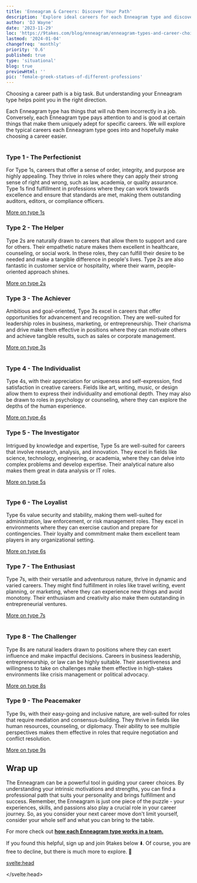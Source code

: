 ```yaml
---
title: 'Enneagram & Careers: Discover Your Path'
description: 'Explore ideal careers for each Enneagram type and discover how personality traits can guide your professional path in this insightful article.'
author: 'DJ Wayne'
date: '2023-11-29'
loc: 'https://9takes.com/blog/enneagram/enneagram-types-and-career-choices'
lastmod: '2024-01-04'
changefreq: 'monthly'
priority: '0.6'
published: true
type: 'situational'
blog: true
previewHtml: ''
pic: 'female-greek-statues-of-different-professions'
---
```


<script>
	import  PopCard  from "../../lib/components/atoms/PopCard.svelte";
	import MarqueeHorizontal from "../../lib/components/atoms/MarqueeHorizontal.svelte";
</script>

<p class="firstLetter">Choosing a career path is a big task.
But understanding your Enneagram type helps point you in the right direction.</p>

Each Enneagram type has things that will rub them incorrectly in a job. Conversely, each Enneagram type pays attention to and is good at certain things that make them uniquely adept for specific careers. We will explore the typical careers each Enneagram type goes into and hopefully make choosing a career easier.

<div
  style="display: flex;
    justify-content: center;
    margin: 1rem 0;
  "
>
  <PopCard
    image={`/blogs/female-greek-statues-of-different-professions.webp`}
    showIcon={false}
    displayText=""
    altText="Two female Greek statues of a doctor and a rapper meeting"
    tint={false}
    subtext=""
  />
</div>

 <article class="section-content">
   <h3>Type 1 - The Perfectionist</h3>

For Type 1s, careers that offer a sense of order, integrity, and purpose are highly appealing. They thrive in roles where they can apply their strong sense of right and wrong, such as law, academia, or quality assurance. Type 1s find fulfillment in professions where they can work towards excellence and ensure that standards are met, making them outstanding auditors, editors, or compliance officers.

[More on type 1s](/blog/enneagram/enneagram-type-1)

</article>
  <article class="section-content">
   <h3>Type 2 - The Helper</h3>

Type 2s are naturally drawn to careers that allow them to support and care for others. Their empathetic nature makes them excellent in healthcare, counseling, or social work. In these roles, they can fulfill their desire to be needed and make a tangible difference in people's lives. Type 2s are also fantastic in customer service or hospitality, where their warm, people-oriented approach shines.

[More on type 2s](/blog/enneagram/enneagram-type-2)

</article>
  <article class="section-content">
   <h3>Type 3 - The Achiever</h3>

Ambitious and goal-oriented, Type 3s excel in careers that offer opportunities for advancement and recognition. They are well-suited for leadership roles in business, marketing, or entrepreneurship. Their charisma and drive make them effective in positions where they can motivate others and achieve tangible results, such as sales or corporate management.

[More on type 3s](/blog/enneagram/enneagram-type-3)

</article>

<div
  style="display: flex;
    justify-content: center;
    margin: 1rem 0;
  "
>
  <PopCard
    image={`/blogs/greek-statues-of-black-smith-and-businessman.webp`}
    showIcon={false}
    displayText=""
    altText="Greek statues of a blacksmith and a businessman meeting"
    tint={false}
    subtext=""
  />
</div>
 <article class="section-content">
   <h3>Type 4 - The Individualist</h3>

Type 4s, with their appreciation for uniqueness and self-expression, find satisfaction in creative careers. Fields like art, writing, music, or design allow them to express their individuality and emotional depth. They may also be drawn to roles in psychology or counseling, where they can explore the depths of the human experience.

[More on type 4s](/blog/enneagram/enneagram-type-4)

</article>
  <article class="section-content">
   <h3>Type 5 - The Investigator</h3>

Intrigued by knowledge and expertise, Type 5s are well-suited for careers that involve research, analysis, and innovation. They excel in fields like science, technology, engineering, or academia, where they can delve into complex problems and develop expertise. Their analytical nature also makes them great in data analysis or IT roles.

[More on type 5s](/blog/enneagram/enneagram-type-5)

</article>
<div style="overflow: hidden;">
<MarqueeHorizontal displayList={[{name: 'on a first date ❤️', link: '/blog/enneagram/enneagram-types-on-a-first-date'}, {name: 'in stress 😰', link: '/blog/enneagram/enneagram-types-in-stress'}, {name: 'being ghosted 👻', link: '/blog/enneagram/enneagram-types-being-ghosted'}, {name: 'strengths 💪 and weaknesses', link: '/blog/enneagram/enneagram-strengths-and-weaknesses'}, {name: 'communication styles 🙊', link: '/blog/enneagram/enneagram-communication-styles'} ]} />
</div>
 <article class="section-content">
   <h3>Type 6 - The Loyalist</h3>

Type 6s value security and stability, making them well-suited for administration, law enforcement, or risk management roles. They excel in environments where they can exercise caution and prepare for contingencies. Their loyalty and commitment make them excellent team players in any organizational setting.

[More on type 6s](/blog/enneagram/enneagram-type-6)

</article>
  <article class="section-content">
   <h3>Type 7 - The Enthusiast</h3>

Type 7s, with their versatile and adventurous nature, thrive in dynamic and varied careers. They might find fulfillment in roles like travel writing, event planning, or marketing, where they can experience new things and avoid monotony. Their enthusiasm and creativity also make them outstanding in entrepreneurial ventures.

[More on type 7s](/blog/enneagram/enneagram-type-7)

</article>

<div
  style="display: flex;
    justify-content: center;
    margin: 1rem 0;
  "
>
  <PopCard
    image={`/blogs/greek-statue-working-at-a-coffee-shop.webp`}
    showIcon={false}
    displayText=""
    altText="Greek statue of a hacker working at a coffee shop"
    tint={false}
    subtext=""
  />
</div>
 <article class="section-content">
   <h3>Type 8 - The Challenger</h3>

Type 8s are natural leaders drawn to positions where they can exert influence and make impactful decisions. Careers in business leadership, entrepreneurship, or law can be highly suitable. Their assertiveness and willingness to take on challenges make them effective in high-stakes environments like crisis management or political advocacy.

[More on type 8s](/blog/enneagram/enneagram-type-8)

</article>
  <article class="section-content">
   <h3>Type 9 - The Peacemaker</h3>

Type 9s, with their easy-going and inclusive nature, are well-suited for roles that require mediation and consensus-building. They thrive in fields like human resources, counseling, or diplomacy. Their ability to see multiple perspectives makes them effective in roles that require negotiation and conflict resolution.

[More on type 9s](/blog/enneagram/enneagram-type-9)

</article>

## Wrap up

The Enneagram can be a powerful tool in guiding your career choices. By understanding your intrinsic motivations and strengths, you can find a professional path that suits your personality and brings fulfillment and success. Remember, the Enneagram is just one piece of the puzzle - your experiences, skills, and passions also play a crucial role in your career journey. So, as you consider your next career move don't limit yourself, consider your whole self and what you can bring to the table.

For more check out <a style="font-weight: bold;" href="/blog/enneagram/enneagram-types-working-in-teams">how each Enneagram type works in a team.</a>

If you found this helpful, sign up and join 9takes below ⬇️. Of course, you are free to decline, but there is much more to explore. 🚀

<svelte:head>

 <script type="application/ld+json">
{
  "@context": "http://schema.org",
  "@graph": [
    {
      "@type": "BlogPosting",
      "articleBody": "This article delves into the ideal career choices for each Enneagram type. It explores how personality traits influence professional preferences and capabilities, offering insights into the most suitable careers for each type. From the perfectionist Type 1 finding fulfillment in law and academia, to the adventurous Type 7 thriving in dynamic roles like event planning, the article provides a comprehensive guide for aligning career choices with Enneagram personality types.",
      "creator": {
        "@type": "Person",
        "name": "DJ Wayne",
        "sameAs": ["https://www.instagram.com/djwayne3/", "https://www.youtube.com/@djwayne3", "https://www.linkedin.com/in/davidtwayne/", "https://twitter.com/djwayne3"
        ]
      },
      "author": {
          "@type": "Person",
          "name": "DJ Wayne",
          "sameAs": ["https://www.instagram.com/djwayne3/", "https://www.youtube.com/@djwayne3", "https://www.linkedin.com/in/davidtwayne/", "https://twitter.com/djwayne3"
            ]
      },
      "dateModified": {
        "@type": "Date",
        "@value": "2024-01-04"
      },
      "datePublished": {
        "@type": "Date",
        "@value": "2023-11-29"
      },
      "description": "This blog post explores the ideal career paths for each Enneagram type, providing insights into how personality influences career choices. It covers each Enneagram type and suggests professions that align with their unique strengths and preferences.",
      "headline": "Enneagram & Careers: Discover Your Path",
      "image": {
        "@type": "ImageObject",
        "height": 450,
        "url": "https://9takes.com/blogs/female-greek-statues-of-different-professions.webp",
        "width": 550
      },
      "mainEntityOfPage": {
        "@id": "https://9takes.com/blog/enneagram/enneagram-types-and-career-choices",
        "@type": "WebPage"
      },
      "mentions": {
                  "@type": "Thing",
                  "name": "Enneagram of Personality",
                  "description": "The Enneagram of Personality or simply the Enneagram is a model of the human psyche which is principally understood and taught as a typology of nine interconnected personality types. Although the origins and history of ideas associated with the Enneagram of Personality are disputed contemporary approaches are principally derived from the teachings of the Bolivian psycho-spiritual teacher Oscar Ichazo from the 1950s and the Chilean psychiatrist Claudio Naranjo from the 1970s",
                  "SameAs": [
                      "https://www.wikidata.org/wiki/Q273047",
                      "http://en.wikipedia.org/wiki/Enneagram_of_Personality"
                  ]
          },
      "publisher": {
            "@type": "Organization",
            "sameAs": ["https://www.instagram.com/9takesdotcom/", "https://twitter.com/9takesdotcom"],
            "logo": {
              "@type": "ImageObject",
              "url": "https://9takes.com/brand/darkRubix.png"
            },
            "name": "9takes"
          }
    },
    {
      "@context": "https://schema.org",
      "@type": "FAQPage",
      "mainEntity": [
        {
          "@type": "Question",
          "name": "How can understanding my Enneagram type help in choosing a career?",
          "acceptedAnswer": {
            "@type": "Answer",
            "text": "Understanding your Enneagram type can point you in the right direction for your career path. Each Enneagram type has unique strengths and preferences that make them suitable for specific careers."
          }
        },
        {
          "@type": "Question",
          "name": "What are the best career choices for Enneagram Type 1 - The Perfectionist?",
          "acceptedAnswer": {
            "@type": "Answer",
            "text": "Type 1s, known as 'The Perfectionist', thrive in careers that offer a sense of order, integrity, and purpose. Suitable roles include law, academia, quality assurance, auditing, editing, and compliance."
          }
        },
        {
          "@type": "Question",
          "name": "What careers are ideal for Enneagram Type 2 - The Helper?",
          "acceptedAnswer": {
            "@type": "Answer",
            "text": "Enneagram Type 2s excel in roles that allow them to support and care for others, such as healthcare, counseling, social work, customer service, and hospitality."
          }
        },
        {
          "@type": "Question",
          "name": "What professional paths suit Enneagram Type 3 - The Achiever?",
          "acceptedAnswer": {
            "@type": "Answer",
            "text": "Type 3s are ambitious and goal-oriented, well-suited for leadership roles in business, marketing, entrepreneurship, sales, and corporate management."
          }
        },
        {
          "@type": "Question",
          "name": "What are the recommended careers for Enneagram Type 4 - The Individualist?",
          "acceptedAnswer": {
            "@type": "Answer",
            "text": "Type 4s find satisfaction in creative fields like art, writing, music, design, psychology, and counseling, where they can express their individuality and emotional depth."
          }
        },
        {
          "@type": "Question",
          "name": "Which careers are best for Enneagram Type 5 - The Investigator?",
          "acceptedAnswer": {
            "@type": "Answer",
            "text": "Type 5s, as investigators, excel in careers involving research, analysis, and innovation, such as science, technology, engineering, academia, data analysis, and IT roles."
          }
        },
        {
          "@type": "Question",
          "name": "What professional paths are suitable for Enneagram Type 6 - The Loyalist?",
          "acceptedAnswer": {
            "@type": "Answer",
            "text": "Type 6s value security and stability, making them fit for administration, law enforcement, risk management, and roles that require loyalty and team commitment."
          }
        },
        {
          "@type": "Question",
          "name": "What career options are best for Enneagram Type 7 - The Enthusiast?",
          "acceptedAnswer": {
            "@type": "Answer",
            "text": "Type 7s thrive in dynamic careers like travel writing, event planning, marketing, and entrepreneurial ventures, where they can experience variety and creativity."
          }
        },
        {
          "@type": "Question",
          "name": "Which careers are ideal for Enneagram Type 8 - The Challenger?",
          "acceptedAnswer": {
            "@type": "Answer",
            "text": "Type 8s are natural leaders and are drawn to careers in business leadership, entrepreneurship, law, crisis management, and political advocacy."
          }
        },
        {
          "@type": "Question",
          "name": "What are the recommended career paths for Enneagram Type 9 - The Peacemaker?",
          "acceptedAnswer": {
            "@type": "Answer",
            "text": "Type 9s are suited for roles requiring mediation and consensus-building, such as human resources, counseling, diplomacy, and conflict resolution."
          }
        }
      ]
    }
  ]
}
</script>

</svelte:head>

<style lang="scss">
</style>
